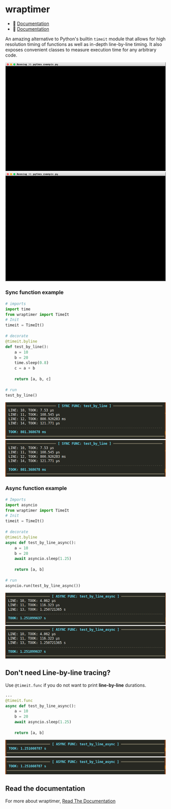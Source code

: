 <!--
 Copyright (c) 2023 Anthony Mugendi
 
 This software is released under the MIT License.
 https://opensource.org/licenses/MIT
-->

# wraptimer



- 📖 [Documentation](https://mugendi.github.io/wraptimer/)
- 📖 [Documentation](https://mugendi.github.io/wraptimer/)


An amazing alternative to Python's builtin `timeit` module that allows for high resolution timing of functions as well as in-depth line-by-line timing. It also exposes convenient classes to measure execution time for any arbitrary code.

<!-- 
To generate recording, run

asciinema rec -c "python example.py" docs/images/recording.cast 

ttygif --input docs/images/recording.cast --output docs/images/recording.gif --fps 60 --speed 1 --theme mac --title "Running >> python example.py

 -->
![](./docs/images/recording.gif) ![](./images/recording.gif)

### Sync function example
```python
# imports
import time
from wraptimer import TimeIt
# Init
timeit = TimeIt()

# decorate
@timeit.byline
def test_by_line():
    a = 10
    b = 20
    time.sleep(0.8)
    c = a + b

    return [a, b, c]

# run
test_by_line()
```
![](docs/images/sync-screenshot.png) ![](images/sync-screenshot.png)


### Async function example
```python
# Imports
import asyncio
from wraptimer import TimeIt
# Init
timeit = TimeIt()

# decorate
@timeit.byline
async def test_by_line_async():
    a = 10
    b = 20
    await asyncio.sleep(1.25)

    return [a, b]

# run
asyncio.run(test_by_line_async()) 
```
![](docs/images/async-screenshot.png) ![](images/async-screenshot.png)


## Don't need Line-by-line tracing?

Use `@timeit.func` if you do not want to print **line-by-line** durations.

```python
...
@timeit.func
async def test_by_line_async():
    a = 10
    b = 20
    await asyncio.sleep(1.25)

    return [a, b]
```

![](docs/images/func-screenshot.png) ![](images/func-screenshot.png)


## Read the documentation
For more about wraptimer, [Read The Documentation](https://mugendi.github.io/wraptimer/)




